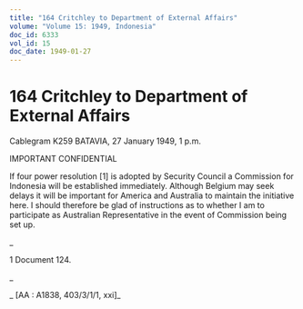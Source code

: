 ```yaml
---
title: "164 Critchley to Department of External Affairs"
volume: "Volume 15: 1949, Indonesia"
doc_id: 6333
vol_id: 15
doc_date: 1949-01-27
---
```


# 164 Critchley to Department of External Affairs

Cablegram K259 BATAVIA, 27 January 1949, 1 p.m.

IMPORTANT CONFIDENTIAL

If four power resolution [1] is adopted by Security Council a Commission for Indonesia will be established immediately. Although Belgium may seek delays it will be important for America and Australia to maintain the initiative here. I should therefore be glad of instructions as to whether I am to participate as Australian Representative in the event of Commission being set up.

_

1 Document 124.

_

_ [AA : A1838, 403/3/1/1, xxi]_
